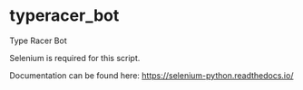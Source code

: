 # typeracer_bot
Type Racer Bot

Selenium is required for this script. 

Documentation can be found here: https://selenium-python.readthedocs.io/
